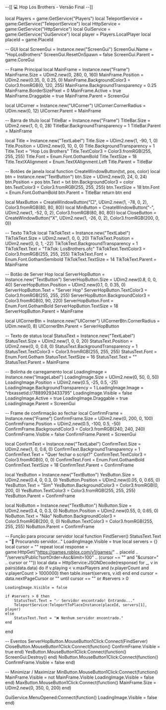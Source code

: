 --[[ 
💻 Hop Los Brothers - Versão Final
--]]

local Players = game:GetService("Players")
local TeleportService = game:GetService("TeleportService")
local HttpService = game:GetService("HttpService")
local GuiService = game:GetService("GuiService")
local player = Players.LocalPlayer
local placeId = game.PlaceId

-- GUI
local ScreenGui = Instance.new("ScreenGui")
ScreenGui.Name = "HopLosBrothers"
ScreenGui.ResetOnSpawn = false
ScreenGui.Parent = game.CoreGui

-- Frame Principal
local MainFrame = Instance.new("Frame")
MainFrame.Size = UDim2.new(0, 280, 0, 160)
MainFrame.Position = UDim2.new(0.35, 0, 0.25, 0)
MainFrame.BackgroundColor3 = Color3.fromRGB(0, 120, 255)
MainFrame.BackgroundTransparency = 0.25
MainFrame.BorderSizePixel = 0
MainFrame.Active = true
MainFrame.Draggable = true
MainFrame.Parent = ScreenGui

local UICorner = Instance.new("UICorner")
UICorner.CornerRadius = UDim.new(0, 12)
UICorner.Parent = MainFrame

-- Barra de título
local TitleBar = Instance.new("Frame")
TitleBar.Size = UDim2.new(1, 0, 0, 28)
TitleBar.BackgroundTransparency = 1
TitleBar.Parent = MainFrame

local Title = Instance.new("TextLabel")
Title.Size = UDim2.new(1, -90, 1, 0)
Title.Position = UDim2.new(0, 10, 0, 0)
Title.BackgroundTransparency = 1
Title.Text = "Hop Los Brothers"
Title.TextColor3 = Color3.fromRGB(255, 255, 255)
Title.Font = Enum.Font.GothamBold
Title.TextSize = 18
Title.TextXAlignment = Enum.TextXAlignment.Left
Title.Parent = TitleBar

-- Botões de janela
local function CreateWindowButton(txt, pos, color)
    local btn = Instance.new("TextButton")
    btn.Size = UDim2.new(0, 24, 0, 24)
    btn.Position = pos
    btn.Text = txt
    btn.BackgroundColor3 = color
    btn.TextColor3 = Color3.fromRGB(255, 255, 255)
    btn.TextSize = 18
    btn.Font = Enum.Font.GothamBold
    btn.Parent = TitleBar
    return btn
end

local MaxButton = CreateWindowButton("□", UDim2.new(1, -78, 0, 2), Color3.fromRGB(80, 80, 80))
local MinButton = CreateWindowButton("-", UDim2.new(1, -52, 0, 2), Color3.fromRGB(80, 80, 80))
local CloseButton = CreateWindowButton("X", UDim2.new(1, -26, 0, 2), Color3.fromRGB(200, 0, 0))

-- Texto TikTok
local TikTokText = Instance.new("TextLabel")
TikTokText.Size = UDim2.new(1, 0, 0, 20)
TikTokText.Position = UDim2.new(0, 0, 1, -22)
TikTokText.BackgroundTransparency = 1
TikTokText.Text = "TikTok: LosBrothers.ofc"
TikTokText.TextColor3 = Color3.fromRGB(255, 255, 255)
TikTokText.Font = Enum.Font.GothamSemibold
TikTokText.TextSize = 14
TikTokText.Parent = MainFrame

-- Botão de Server Hop
local ServerHopButton = Instance.new("TextButton")
ServerHopButton.Size = UDim2.new(0.8, 0, 0, 40)
ServerHopButton.Position = UDim2.new(0.1, 0, 0.35, 0)
ServerHopButton.Text = "Server Hop"
ServerHopButton.TextColor3 = Color3.fromRGB(255, 255, 255)
ServerHopButton.BackgroundColor3 = Color3.fromRGB(0, 90, 220)
ServerHopButton.Font = Enum.Font.GothamBold
ServerHopButton.TextSize = 18
ServerHopButton.Parent = MainFrame

local UICornerBtn = Instance.new("UICorner")
UICornerBtn.CornerRadius = UDim.new(0, 8)
UICornerBtn.Parent = ServerHopButton

-- Texto de status
local StatusText = Instance.new("TextLabel")
StatusText.Size = UDim2.new(1, 0, 0, 20)
StatusText.Position = UDim2.new(0, 0, 0.8, 0)
StatusText.BackgroundTransparency = 1
StatusText.TextColor3 = Color3.fromRGB(255, 255, 255)
StatusText.Font = Enum.Font.Gotham
StatusText.TextSize = 16
StatusText.Text = ""
StatusText.Parent = MainFrame

-- Bolinha de carregamento
local LoadingImage = Instance.new("ImageLabel")
LoadingImage.Size = UDim2.new(0, 50, 0, 50)
LoadingImage.Position = UDim2.new(0.5, -25, 0.5, -25)
LoadingImage.BackgroundTransparency = 1
LoadingImage.Image = "rbxassetid://78899293433795"
LoadingImage.Visible = false
LoadingImage.Active = true
LoadingImage.Draggable = true
LoadingImage.Parent = ScreenGui

-- Frame de confirmação ao fechar
local ConfirmFrame = Instance.new("Frame")
ConfirmFrame.Size = UDim2.new(0, 200, 0, 100)
ConfirmFrame.Position = UDim2.new(0.5, -100, 0.5, -50)
ConfirmFrame.BackgroundColor3 = Color3.fromRGB(240, 240, 240)
ConfirmFrame.Visible = false
ConfirmFrame.Parent = ScreenGui

local ConfirmText = Instance.new("TextLabel")
ConfirmText.Size = UDim2.new(1, 0, 0.6, 0)
ConfirmText.BackgroundTransparency = 1
ConfirmText.Text = "Quer fechar o script?"
ConfirmText.TextColor3 = Color3.fromRGB(0, 0, 0)
ConfirmText.Font = Enum.Font.GothamBold
ConfirmText.TextSize = 18
ConfirmText.Parent = ConfirmFrame

local YesButton = Instance.new("TextButton")
YesButton.Size = UDim2.new(0.4, 0, 0.3, 0)
YesButton.Position = UDim2.new(0.05, 0, 0.65, 0)
YesButton.Text = "Sim"
YesButton.BackgroundColor3 = Color3.fromRGB(0, 200, 0)
YesButton.TextColor3 = Color3.fromRGB(255, 255, 255)
YesButton.Parent = ConfirmFrame

local NoButton = Instance.new("TextButton")
NoButton.Size = UDim2.new(0.4, 0, 0.3, 0)
NoButton.Position = UDim2.new(0.55, 0, 0.65, 0)
NoButton.Text = "Não"
NoButton.BackgroundColor3 = Color3.fromRGB(200, 0, 0)
NoButton.TextColor3 = Color3.fromRGB(255, 255, 255)
NoButton.Parent = ConfirmFrame

-- Função para procurar servidor
local function FindServer()
    StatusText.Text = "🔎 Procurando servidor..."
    LoadingImage.Visible = true
    local servers = {}
    local cursor = ""
    repeat
        local response = game:HttpGet("https://games.roblox.com/v1/games/" .. placeId .. "/servers/Public?sortOrder=Asc&limit=100" .. (cursor ~= "" and "&cursor=" .. cursor or ""))
        local data = HttpService:JSONDecode(response)
        for _, v in pairs(data.data) do
            if v.playing < v.maxPlayers and (v.playerCount and v.playerCount > 1000000) then
                table.insert(servers, v.id)
            end
        end
        cursor = data.nextPageCursor or ""
    until cursor == "" or #servers > 0

    LoadingImage.Visible = false

    if #servers > 0 then
        StatusText.Text = "✅ Servidor encontrado! Entrando..."
        TeleportService:TeleportToPlaceInstance(placeId, servers[1], player)
    else
        StatusText.Text = "❌ Nenhum servidor encontrado."
    end
end

-- Eventos
ServerHopButton.MouseButton1Click:Connect(FindServer)
CloseButton.MouseButton1Click:Connect(function()
    ConfirmFrame.Visible = true
end)
YesButton.MouseButton1Click:Connect(function()
    ScreenGui:Destroy()
end)
NoButton.MouseButton1Click:Connect(function()
    ConfirmFrame.Visible = false
end)

-- Minimizar / Maximizar
MinButton.MouseButton1Click:Connect(function()
    MainFrame.Visible = not MainFrame.Visible
    LoadingImage.Visible = false
end)
MaxButton.MouseButton1Click:Connect(function()
    MainFrame.Size = UDim2.new(0, 350, 0, 200)
end)

GuiService.MenuOpened:Connect(function()
    LoadingImage.Visible = false
end)
